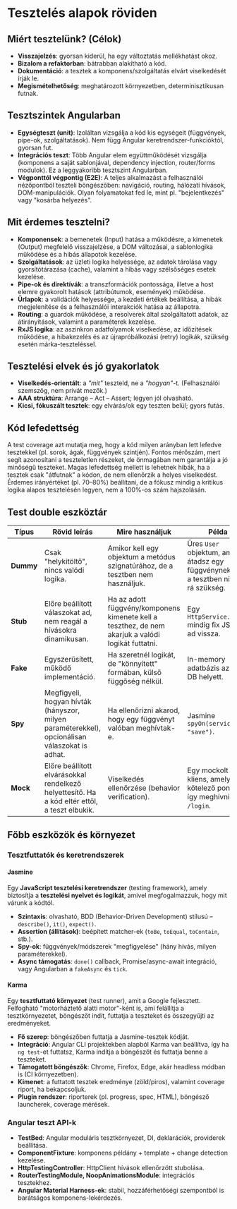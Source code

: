 # Tesztelés alapok röviden

## Miért tesztelünk? (Célok)

- **Visszajelzés**: gyorsan kiderül, ha egy változtatás mellékhatást okoz.
- **Bizalom a refaktorban**: bátrabban alakítható a kód.
- **Dokumentáció**: a tesztek a komponens/szolgáltatás elvárt viselkedését írják le.
- **Megismételhetőség**: meghatározott környezetben, determinisztikusan futnak.

## Tesztszintek Angularban

- **Egységteszt (unit)**: Izoláltan vizsgálja a kód kis egységeit (függvények, pipe-ok, szolgáltatások). Nem függ Angular keretrendszer-funkcióktól, gyorsan fut.
- **Integrációs teszt**: Több Angular elem együttműködését vizsgálja (komponens a saját sablonjával, dependency injection, router/forms modulok). Ez a leggyakoribb tesztszint Angularban.
- **Végponttól végpontig (E2E)**: A teljes alkalmazást a felhasználói nézőpontból teszteli böngészőben: navigáció, routing, hálózati hívások, DOM-manipulációk. Olyan folyamatokat fed le, mint pl. "bejelentkezés" vagy "kosárba helyezés".

## Mit érdemes tesztelni?

- **Komponensek**: a bemenetek (Input) hatása a működésre, a kimenetek (Output) megfelelő visszajelzése, a DOM változásai, a sablonlogika működése és a hibás állapotok kezelése.
- **Szolgáltatások**: az üzleti logika helyessége, az adatok tárolása vagy gyorsítótárazása (cache), valamint a hibás vagy szélsőséges esetek kezelése.
- **Pipe-ok és direktívák**: a transzformációk pontossága, illetve a host elemre gyakorolt hatások (attribútumok, események) működése.
- **Űrlapok**: a validációk helyessége, a kezdeti értékek beállítása, a hibák megjelenítése és a felhasználói interakciók hatása az állapotra.
- **Routing**: a guardok működése, a resolverek által szolgáltatott adatok, az átirányítások, valamint a paraméterek kezelése.
- **RxJS logika**: az aszinkron adatfolyamok viselkedése, az időzítések működése, a hibakezelés és az újrapróbálkozási (retry) logikák, szükség esetén márka-teszteléssel.

## Tesztelési elvek és jó gyakorlatok

- **Viselkedés-orientált**: a *"mit"* teszteld, ne a *"hogyan"*-t. (Felhasználói szemszög, nem privát mezők.)
- **AAA struktúra**: Arrange – Act – Assert; legyen jól olvasható.
- **Kicsi, fókuszált tesztek**: egy elvárás/ok egy teszten belül; gyors futás.

## Kód lefedettség

A test coverage azt mutatja meg, hogy a kód milyen arányban lett lefedve tesztekkel (pl. sorok, ágak, függvények szintjén). Fontos mérőszám, mert segít azonosítani a teszteletlen részeket, de önmagában nem garantálja a jó minőségű teszteket. Magas lefedettség mellett is lehetnek hibák, ha a tesztek csak "átfutnak" a kódon, de nem ellenőrzik a helyes viselkedést. Érdemes irányértéket (pl. 70–80%) beállítani, de a fókusz mindig a kritikus logika alapos tesztelésén legyen, nem a 100%-os szám hajszolásán.

## Test double eszköztár

| Típus | Rövid leírás | Mire használjuk | Példa |
|-------|--------------|-----------------|-------|
| **Dummy** | Csak "helykitöltő", nincs valódi logika. | Amikor kell egy objektum a metódus szignatúrához, de a tesztben nem használjuk. | Üres `User` objektum, amit átadsz egy függvénynek, de a tesztben nincs rá szükség. |
| **Stub** | Előre beállított válaszokat ad, nem reagál a hívásokra dinamikusan. | Ha az adott függvény/komponens kimenete kell a teszthez, de nem akarjuk a valódi logikát futtatni. | Egy `HttpService.get()` mindig fix JSON-t ad vissza. |
| **Fake** | Egyszerűsített, működő implementáció. | Ha szeretnél logikát, de "könnyített" formában, külső függőség nélkül. | In-memory adatbázis az igazi DB helyett. |
| **Spy** | Megfigyeli, hogyan hívták (hányszor, milyen paraméterekkel), opcionálisan válaszokat is adhat. | Ha ellenőrizni akarod, hogy egy függvényt valóban meghívtak-e. | Jasmine `spyOn(service, "save")`. |
| **Mock** | Előre beállított elvárásokkal rendelkező helyettesítő. Ha a kód eltér ettől, a teszt elbukik. | Viselkedés ellenőrzése (behavior verification). | Egy mockolt API kliens, amelyet kötelező pontosan így meghívni: `POST /login`. |

## Főbb eszközök és környezet

### Tesztfuttatók és keretrendszerek

#### Jasmine

Egy **JavaScript tesztelési keretrendszer** (testing framework), amely biztosítja a **tesztelési nyelvet és logikát**, amivel megfogalmazzuk, hogy mit várunk a kódtól.

- **Szintaxis**: olvasható, BDD (Behavior-Driven Development) stílusú – `describe()`, `it()`, `expect()`.
- **Assertion (állítások)**: beépített matcher-ek (`toBe`, `toEqual`, `toContain`, stb.).
- **Spy-ok**: függvények/módszerek "megfigyelése" (hány hívás, milyen paraméterekkel).
- **Async támogatás**: `done()` callback, Promise/async-await integráció, vagy Angularban a `fakeAsync` és `tick`.

#### Karma

Egy **tesztfuttató környezet** (test runner), amit a Google fejlesztett. Felfogható "motorháztető alatti motor"-ként is, ami felállítja a tesztkörnyezetet, böngészőt indít, futtatja a teszteket és összegyűjti az eredményeket.

- **Fő szerep**: böngészőben futtatja a Jasmine-tesztek kódját.
- **Integráció**: Angular CLI projektekben alapból Karma van beállítva, így ha `ng test`-et futtatsz, Karma indítja a böngészőt és futtatja benne a teszteket.
- **Támogatott böngészők**: Chrome, Firefox, Edge, akár headless módban is (CI környezetben).
- **Kimenet**: a futtatott tesztek eredménye (zöld/piros), valamint coverage riport, ha bekapcsoljuk.
- **Plugin rendszer**: riporterek (pl. progress, spec, HTML), böngésző launcherek, coverage mérések.

### Angular teszt API-k

- **TestBed**: Angular moduláris tesztkörnyezet, DI, deklarációk, providerek beállítása.
- **ComponentFixture**: komponens példány + template + change detection kezelése.
- **HttpTestingController**: HttpClient hívások ellenőrzött stubolása.
- **RouterTestingModule, NoopAnimationsModule**: integrációs tesztekhez.
- **Angular Material Harness-ek**: stabil, hozzáférhetőségi szempontból is barátságos komponens-lekérdezés.
